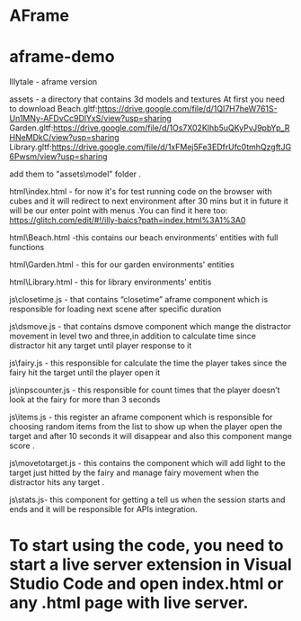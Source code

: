 
# AFrame


# aframe-demo
 Illytale  - aframe version
 
assets -  a directory that contains 3d models and textures
 At first you need to download
 Beach.gltf:https://drive.google.com/file/d/1QI7H7heW761S-Un1MNy-AFDvCc9DlYxS/view?usp=sharing
Garden.gltf:https://drive.google.com/file/d/1Os7X02KIhb5uQKyPvJ9pbYp_RHNeMDkC/view?usp=sharing
Library.gltf:https://drive.google.com/file/d/1xFMej5Fe3EDfrUfc0tmhQzgftJG6Pwsm/view?usp=sharing
 
add them to "assets\model" folder  .
 
html\index.html - for now it's for test running code on the browser  with cubes and it will redirect to next environment after 30 mins but it in future it will be our enter point with menus .You can find it here too:
 https://glitch.com/edit/#!/illy-baics?path=index.html%3A1%3A0
 
 html\Beach.html -this contains  our beach environments' entities with full functions
 
 html\Garden.html - this for our garden environments' entities
 
 html\Library.html - this for library environments' entitis
 
 js\closetime.js - that contains “closetime” aframe component which is responsible for loading next scene after specific duration
 
 js\dsmove.js - that contains dsmove component which mange the distractor movement in level two and three,in addition to calculate time since distractor hit any target until player response to it
 
 js\fairy.js - this responsible for calculate the time the player takes since the fairy hit the target until the player open it 
 
 js\inpscounter.js - this responsible for count times that the player doesn’t look at the fairy for more than 3 seconds
 
 js\items.js - this register an aframe component which is responsible for choosing random items from the list to show up when the player open the target and after 10 seconds it will disappear and also this component mange score .
 
 js\movetotarget.js - this contains the component which will add light to the target just hitted by the fairy and manage fairy movement when the distractor hits any target .
 
 js\stats.js- this component for getting a tell us when the session starts and ends and it will be responsible for APIs integration.
 
 
 
To start using the code, you need to start a live server extension in Visual Studio Code and open index.html or any .html page with live server.
=======

